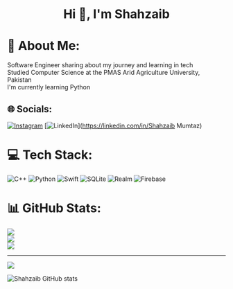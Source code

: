 <h1 align="center">Hi 👋, I'm Shahzaib</h1>

# 💫 About Me:
Software Engineer sharing about my journey and learning in tech<br>
Studied Computer Science at the PMAS Arid Agriculture University, Pakistan<br>
I'm currently learning Python<br> 


## 🌐 Socials:
[![Instagram](https://img.shields.io/badge/Instagram-%23E4405F.svg?logo=Instagram&logoColor=white)](https://instagram.com/Xhahzeb6867) [![LinkedIn](https://img.shields.io/badge/LinkedIn-%230077B5.svg?logo=linkedin&logoColor=white)](https://linkedin.com/in/Shahzaib Mumtaz) 

# 💻 Tech Stack:
![C++](https://img.shields.io/badge/c++-%2300599C.svg?style=for-the-badge&logo=c%2B%2B&logoColor=white) ![Python](https://img.shields.io/badge/python-3670A0?style=for-the-badge&logo=python&logoColor=ffdd54) ![Swift](https://img.shields.io/badge/swift-F54A2A?style=for-the-badge&logo=swift&logoColor=white) ![SQLite](https://img.shields.io/badge/sqlite-%2307405e.svg?style=for-the-badge&logo=sqlite&logoColor=white) ![Realm](https://img.shields.io/badge/Realm-39477F?style=for-the-badge&logo=realm&logoColor=white) ![Firebase](https://img.shields.io/badge/Firebase-039BE5?style=for-the-badge&logo=Firebase&logoColor=white)
# 📊 GitHub Stats:
![](https://github-readme-stats.vercel.app/api?username=shahzaib&theme=dark&hide_border=false&include_all_commits=false&count_private=false)<br/>
![](https://github-readme-streak-stats.herokuapp.com/?user=shahzaib&theme=dark&hide_border=false)<br/>
![](https://github-readme-stats.vercel.app/api/top-langs/?username=shahzaib&theme=dark&hide_border=false&include_all_commits=false&count_private=false&layout=compact)

---
[![](https://visitcount.itsvg.in/api?id=shahzaib&icon=0&color=0)](https://visitcount.itsvg.in)

<!-- Proudly created with GPRM ( https://gprm.itsvg.in ) -->

![Shahzaib GitHub stats](https://github-readme-stats.vercel.app/api?username=Shahzaib2210&show_icons=true&theme=radical)
